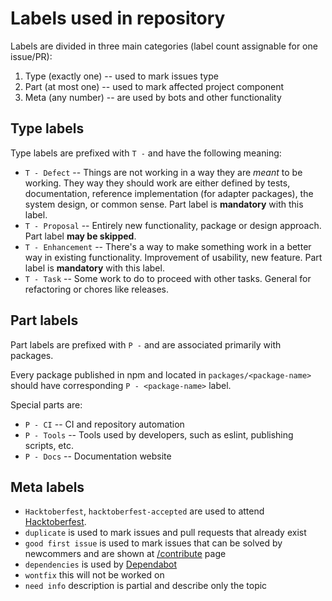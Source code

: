 # Labels used in repository

Labels are divided in three main categories (label count assignable for one issue/PR):
1. Type (exactly one) -- used to mark issues type
2. Part (at most one) -- used to mark affected project component
3. Meta (any number) -- are used by bots and other functionality

## Type labels
Type labels are prefixed with `T -` and have the following meaning:
- `T - Defect` -- Things are not working in a way they are *meant* to be working. They way they should work are either defined by tests, documentation, reference implementation (for adapter packages), the system design, or common sense. Part label is **mandatory** with this label.
- `T - Proposal` -- Entirely new functionality, package or design approach. Part label **may be skipped**.  
- `T - Enhancement` -- There's a way to make something work in a better way in existing functionality. Improvement of usability, new feature. Part label is **mandatory** with this label.
- `T - Task` -- Some work to do to proceed with other tasks. General for refactoring or chores like releases.

## Part labels
Part labels are prefixed with `P -` and are associated primarily with packages.

Every package published in npm and located in `packages/<package-name>` should have corresponding `P - <package-name>` label.

Special parts are: 
- `P - CI` -- CI and repository automation
- `P - Tools` -- Tools used by developers, such as eslint, publishing scripts, etc.
- `P - Docs` -- Documentation website

## Meta labels
- `Hacktoberfest`, `hacktoberfest-accepted` are used to attend [Hacktoberfest](https://hacktoberfest.com/).
- `duplicate` is used to mark issues and pull requests that already exist
- `good first issue` is used to mark issues that can be solved by newcommers and are shown at [/contribute](https://github.com/artalar/reatom/contribute) page
- `dependencies` is used by [Dependabot](https://github.com/apps/dependabot)
- `wontfix` this will not be worked on
- `need info` description is partial and describe only the topic 
